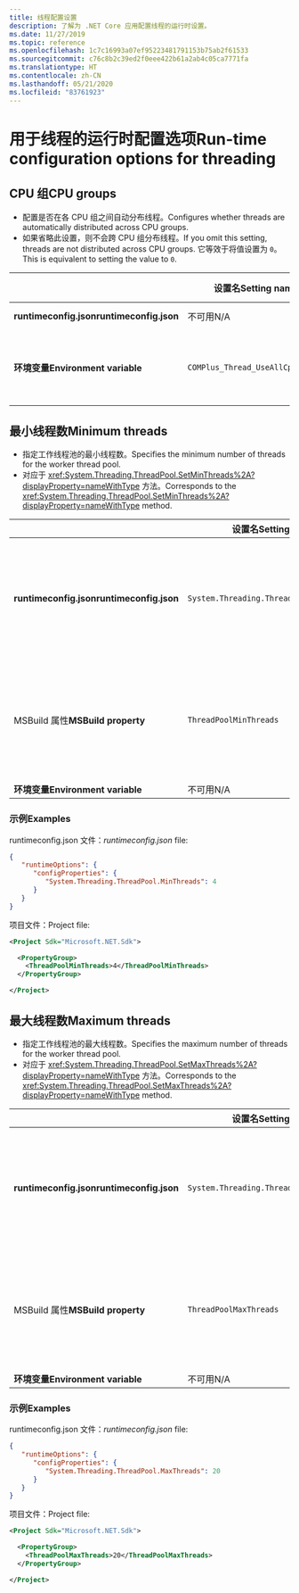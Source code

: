 ```yaml
---
title: 线程配置设置
description: 了解为 .NET Core 应用配置线程的运行时设置。
ms.date: 11/27/2019
ms.topic: reference
ms.openlocfilehash: 1c7c16993a07ef95223481791153b75ab2f61533
ms.sourcegitcommit: c76c8b2c39ed2f0eee422b61a2ab4c05ca7771fa
ms.translationtype: HT
ms.contentlocale: zh-CN
ms.lasthandoff: 05/21/2020
ms.locfileid: "83761923"
---
```

# <a name="run-time-configuration-options-for-threading"></a><span data-ttu-id="a0781-103">用于线程的运行时配置选项</span><span class="sxs-lookup"><span data-stu-id="a0781-103">Run-time configuration options for threading</span></span>

## <a name="cpu-groups"></a><span data-ttu-id="a0781-104">CPU 组</span><span class="sxs-lookup"><span data-stu-id="a0781-104">CPU groups</span></span>

- <span data-ttu-id="a0781-105">配置是否在各 CPU 组之间自动分布线程。</span><span class="sxs-lookup"><span data-stu-id="a0781-105">Configures whether threads are automatically distributed across CPU groups.</span></span>
- <span data-ttu-id="a0781-106">如果省略此设置，则不会跨 CPU 组分布线程。</span><span class="sxs-lookup"><span data-stu-id="a0781-106">If you omit this setting, threads are not distributed across CPU groups.</span></span> <span data-ttu-id="a0781-107">它等效于将值设置为 `0`。</span><span class="sxs-lookup"><span data-stu-id="a0781-107">This is equivalent to setting the value to `0`.</span></span>

| | <span data-ttu-id="a0781-108">设置名</span><span class="sxs-lookup"><span data-stu-id="a0781-108">Setting name</span></span> | <span data-ttu-id="a0781-109">值</span><span class="sxs-lookup"><span data-stu-id="a0781-109">Values</span></span> |
| - | - | - |
| <span data-ttu-id="a0781-110">**runtimeconfig.json**</span><span class="sxs-lookup"><span data-stu-id="a0781-110">**runtimeconfig.json**</span></span> | <span data-ttu-id="a0781-111">不可用</span><span class="sxs-lookup"><span data-stu-id="a0781-111">N/A</span></span> | <span data-ttu-id="a0781-112">不可用</span><span class="sxs-lookup"><span data-stu-id="a0781-112">N/A</span></span> |
| <span data-ttu-id="a0781-113">**环境变量**</span><span class="sxs-lookup"><span data-stu-id="a0781-113">**Environment variable**</span></span> | `COMPlus_Thread_UseAllCpuGroups` | <span data-ttu-id="a0781-114">`0` - 禁用</span><span class="sxs-lookup"><span data-stu-id="a0781-114">`0` - disabled</span></span><br/><span data-ttu-id="a0781-115">`1` - 启用</span><span class="sxs-lookup"><span data-stu-id="a0781-115">`1` - enabled</span></span> |

## <a name="minimum-threads"></a><span data-ttu-id="a0781-116">最小线程数</span><span class="sxs-lookup"><span data-stu-id="a0781-116">Minimum threads</span></span>

- <span data-ttu-id="a0781-117">指定工作线程池的最小线程数。</span><span class="sxs-lookup"><span data-stu-id="a0781-117">Specifies the minimum number of threads for the worker thread pool.</span></span>
- <span data-ttu-id="a0781-118">对应于 <xref:System.Threading.ThreadPool.SetMinThreads%2A?displayProperty=nameWithType> 方法。</span><span class="sxs-lookup"><span data-stu-id="a0781-118">Corresponds to the <xref:System.Threading.ThreadPool.SetMinThreads%2A?displayProperty=nameWithType> method.</span></span>

| | <span data-ttu-id="a0781-119">设置名</span><span class="sxs-lookup"><span data-stu-id="a0781-119">Setting name</span></span> | <span data-ttu-id="a0781-120">值</span><span class="sxs-lookup"><span data-stu-id="a0781-120">Values</span></span> |
| - | - | - |
| <span data-ttu-id="a0781-121">**runtimeconfig.json**</span><span class="sxs-lookup"><span data-stu-id="a0781-121">**runtimeconfig.json**</span></span> | `System.Threading.ThreadPool.MinThreads` | <span data-ttu-id="a0781-122">一个表示最小线程数的整数</span><span class="sxs-lookup"><span data-stu-id="a0781-122">An integer that represents the minimum number of threads</span></span> |
| <span data-ttu-id="a0781-123">MSBuild 属性</span><span class="sxs-lookup"><span data-stu-id="a0781-123">**MSBuild property**</span></span> | `ThreadPoolMinThreads` | <span data-ttu-id="a0781-124">一个表示最小线程数的整数</span><span class="sxs-lookup"><span data-stu-id="a0781-124">An integer that represents the minimum number of threads</span></span> |
| <span data-ttu-id="a0781-125">**环境变量**</span><span class="sxs-lookup"><span data-stu-id="a0781-125">**Environment variable**</span></span> | <span data-ttu-id="a0781-126">不可用</span><span class="sxs-lookup"><span data-stu-id="a0781-126">N/A</span></span> | <span data-ttu-id="a0781-127">不可用</span><span class="sxs-lookup"><span data-stu-id="a0781-127">N/A</span></span> |

### <a name="examples"></a><span data-ttu-id="a0781-128">示例</span><span class="sxs-lookup"><span data-stu-id="a0781-128">Examples</span></span>

<span data-ttu-id="a0781-129">runtimeconfig.json 文件：</span><span class="sxs-lookup"><span data-stu-id="a0781-129">*runtimeconfig.json* file:</span></span>

```json
{
   "runtimeOptions": {
      "configProperties": {
         "System.Threading.ThreadPool.MinThreads": 4
      }
   }
}
```

<span data-ttu-id="a0781-130">项目文件：</span><span class="sxs-lookup"><span data-stu-id="a0781-130">Project file:</span></span>

```xml
<Project Sdk="Microsoft.NET.Sdk">

  <PropertyGroup>
    <ThreadPoolMinThreads>4</ThreadPoolMinThreads>
  </PropertyGroup>

</Project>
```

## <a name="maximum-threads"></a><span data-ttu-id="a0781-131">最大线程数</span><span class="sxs-lookup"><span data-stu-id="a0781-131">Maximum threads</span></span>

- <span data-ttu-id="a0781-132">指定工作线程池的最大线程数。</span><span class="sxs-lookup"><span data-stu-id="a0781-132">Specifies the maximum number of threads for the worker thread pool.</span></span>
- <span data-ttu-id="a0781-133">对应于 <xref:System.Threading.ThreadPool.SetMaxThreads%2A?displayProperty=nameWithType> 方法。</span><span class="sxs-lookup"><span data-stu-id="a0781-133">Corresponds to the <xref:System.Threading.ThreadPool.SetMaxThreads%2A?displayProperty=nameWithType> method.</span></span>

| | <span data-ttu-id="a0781-134">设置名</span><span class="sxs-lookup"><span data-stu-id="a0781-134">Setting name</span></span> | <span data-ttu-id="a0781-135">值</span><span class="sxs-lookup"><span data-stu-id="a0781-135">Values</span></span> |
| - | - | - |
| <span data-ttu-id="a0781-136">**runtimeconfig.json**</span><span class="sxs-lookup"><span data-stu-id="a0781-136">**runtimeconfig.json**</span></span> | `System.Threading.ThreadPool.MaxThreads` | <span data-ttu-id="a0781-137">一个表示最大线程数的整数</span><span class="sxs-lookup"><span data-stu-id="a0781-137">An integer that represents the maximum number of threads</span></span> |
| <span data-ttu-id="a0781-138">MSBuild 属性</span><span class="sxs-lookup"><span data-stu-id="a0781-138">**MSBuild property**</span></span> | `ThreadPoolMaxThreads` | <span data-ttu-id="a0781-139">一个表示最大线程数的整数</span><span class="sxs-lookup"><span data-stu-id="a0781-139">An integer that represents the maximum number of threads</span></span> |
| <span data-ttu-id="a0781-140">**环境变量**</span><span class="sxs-lookup"><span data-stu-id="a0781-140">**Environment variable**</span></span> | <span data-ttu-id="a0781-141">不可用</span><span class="sxs-lookup"><span data-stu-id="a0781-141">N/A</span></span> | <span data-ttu-id="a0781-142">不可用</span><span class="sxs-lookup"><span data-stu-id="a0781-142">N/A</span></span> |

### <a name="examples"></a><span data-ttu-id="a0781-143">示例</span><span class="sxs-lookup"><span data-stu-id="a0781-143">Examples</span></span>

<span data-ttu-id="a0781-144">runtimeconfig.json 文件：</span><span class="sxs-lookup"><span data-stu-id="a0781-144">*runtimeconfig.json* file:</span></span>

```json
{
   "runtimeOptions": {
      "configProperties": {
         "System.Threading.ThreadPool.MaxThreads": 20
      }
   }
}
```

<span data-ttu-id="a0781-145">项目文件：</span><span class="sxs-lookup"><span data-stu-id="a0781-145">Project file:</span></span>

```xml
<Project Sdk="Microsoft.NET.Sdk">

  <PropertyGroup>
    <ThreadPoolMaxThreads>20</ThreadPoolMaxThreads>
  </PropertyGroup>

</Project>
```
